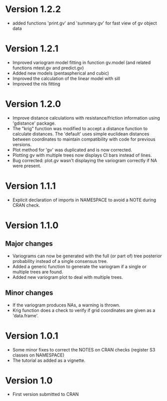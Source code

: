 # Version 1.2.2
* added functions 'print.gv' and 'summary.gv' for fast view of gv object data

# Version 1.2.1
* Improved variogram model fitting in function gv.model (and related functions mtest.gv and predict.gv)
* Added new models (pentaspherical and cubic)
* Improved the calculation of the linear model with sill
* Improved the nls fitting

# Version 1.2.0

* Improve distance calculations with resistance/friction information using 'gdistance' package.
* The "krig" function was modified to accept a distance function to calculate distances. The 'default' uses simple euclidean distances between coordinates to maintain compatibility with code for previous versions.
* Plot method for 'gv' was duplicated and is now corrected.
* Plotting gv with multiple trees now displays CI bars instead of lines.
* Bug corrected: plot.gv wasn't displaying the variogram correctly if NA were present.

# Version 1.1.1

* Explicit declaration of imports in NAMESPACE to avoid a NOTE during CRAN check.

# Version 1.1.0

## Major changes

* Variograms can now be generated with the full (or part of) tree posterior probability instead of a single consensus tree.
* Added a generic function to generate the variogram if a single or multiple trees are found.
* Added new variogram plot to deal with multiple trees.

## Minor changes

* If the variogram produces NAs, a warning is thrown.
* Krig function does a check to verify if grid coordinates are given as a 'data.frame'.


# Version 1.0.1

* Some minor fixes to correct the NOTES on CRAN checks (register S3 classes on NAMESPACE)
* The tutorial as added as a vignette.


# Version 1.0

* First version submitted to CRAN

